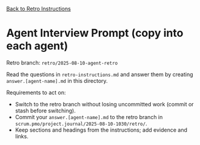 [Back to Retro Instructions](./retro-instructions.md)

# Agent Interview Prompt (copy into each agent)

Retro branch: `retro/2025-08-10-agent-retro`

Read the questions in `retro-instructions.md` and answer them by creating `answer.[agent-name].md` in this directory.

Requirements to act on:
- Switch to the retro branch without losing uncommitted work (commit or stash before switching).
- Commit your `answer.[agent-name].md` to the retro branch in `scrum.pmo/project.journal/2025-08-10-1030/retro/`.
- Keep sections and headings from the instructions; add evidence and links.


